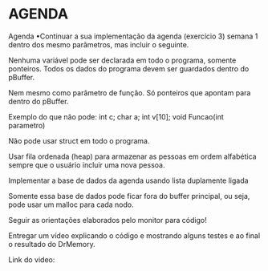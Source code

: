 # AGENDA 
Agenda
    •Continuar a sua implementação da agenda (exercício 3) semana 1 dentro dos mesmo parâmetros, mas incluir o seguinte.

Nenhuma variável pode ser declarada em todo o programa, somente ponteiros. Todos os dados do programa devem ser guardados dentro do pBuffer.

Nem mesmo como parâmetro de função. Só ponteiros que apontam para dentro do pBuffer.

Exemplo do que não pode: int c; char a; int v[10];  void Funcao(int parametro)

Não pode usar struct em todo o programa.

Usar fila ordenada (heap) para armazenar as pessoas em ordem alfabética sempre que o usuário incluir uma nova pessoa.

Implementar a base de dados da agenda usando lista duplamente ligada

Somente essa base de dados pode ficar fora do buffer principal, ou seja, pode usar um malloc para cada nodo.

Seguir as orientações elaborados pelo monitor para código!

Entregar um vídeo explicando o código e mostrando alguns testes e ao final o resultado do DrMemory.

Link do video: